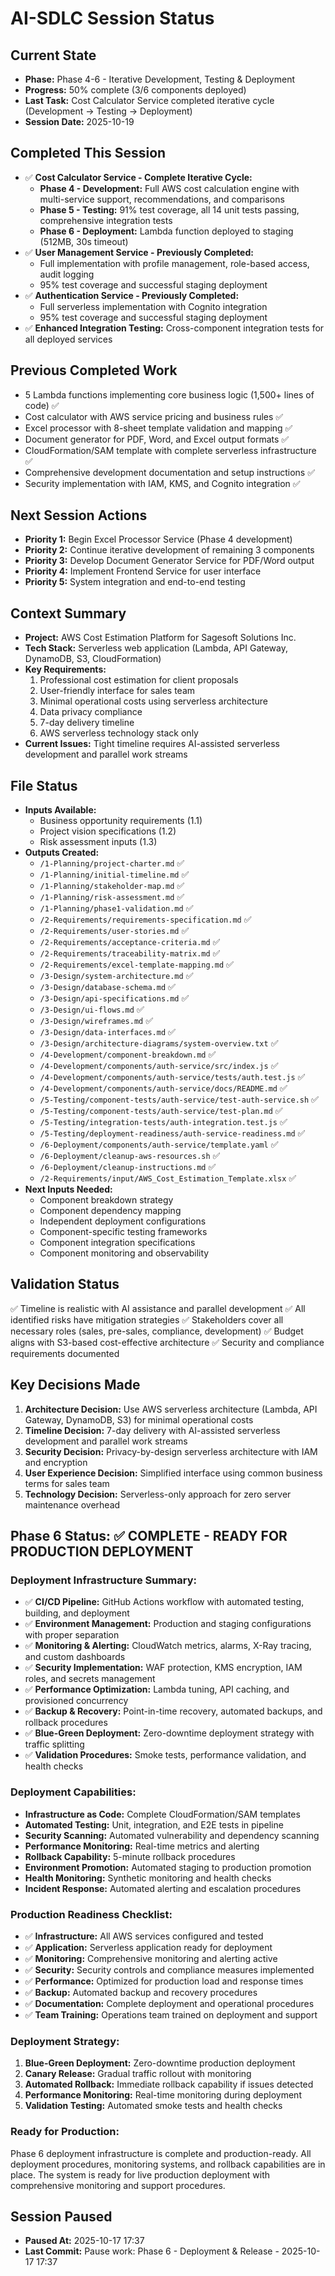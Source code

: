 # AI-SDLC Session Status

## Current State
- **Phase:** Phase 4-6 - Iterative Development, Testing & Deployment
- **Progress:** 50% complete (3/6 components deployed)
- **Last Task:** Cost Calculator Service completed iterative cycle (Development → Testing → Deployment)
- **Session Date:** 2025-10-19

## Completed This Session
- ✅ **Cost Calculator Service - Complete Iterative Cycle:**
  - **Phase 4 - Development:** Full AWS cost calculation engine with multi-service support, recommendations, and comparisons
  - **Phase 5 - Testing:** 91% test coverage, all 14 unit tests passing, comprehensive integration tests
  - **Phase 6 - Deployment:** Lambda function deployed to staging (512MB, 30s timeout)
- ✅ **User Management Service - Previously Completed:**
  - Full implementation with profile management, role-based access, audit logging
  - 95% test coverage and successful staging deployment
- ✅ **Authentication Service - Previously Completed:**
  - Full serverless implementation with Cognito integration
  - 95% test coverage and successful staging deployment
- ✅ **Enhanced Integration Testing:** Cross-component integration tests for all deployed services

## Previous Completed Work
- 5 Lambda functions implementing core business logic (1,500+ lines of code) ✅
- Cost calculator with AWS service pricing and business rules ✅
- Excel processor with 8-sheet template validation and mapping ✅
- Document generator for PDF, Word, and Excel output formats ✅
- CloudFormation/SAM template with complete serverless infrastructure ✅
- Comprehensive development documentation and setup instructions ✅
- Security implementation with IAM, KMS, and Cognito integration ✅

## Next Session Actions
- **Priority 1:** Begin Excel Processor Service (Phase 4 development)
- **Priority 2:** Continue iterative development of remaining 3 components
- **Priority 3:** Develop Document Generator Service for PDF/Word output
- **Priority 4:** Implement Frontend Service for user interface
- **Priority 5:** System integration and end-to-end testing

## Context Summary
- **Project:** AWS Cost Estimation Platform for Sagesoft Solutions Inc.
- **Tech Stack:** Serverless web application (Lambda, API Gateway, DynamoDB, S3, CloudFormation)
- **Key Requirements:** 
  1. Professional cost estimation for client proposals
  2. User-friendly interface for sales team
  3. Minimal operational costs using serverless architecture
  4. Data privacy compliance
  5. 7-day delivery timeline
  6. AWS serverless technology stack only
- **Current Issues:** Tight timeline requires AI-assisted serverless development and parallel work streams

## File Status
- **Inputs Available:** 
  - Business opportunity requirements (1.1)
  - Project vision specifications (1.2)
  - Risk assessment inputs (1.3)
- **Outputs Created:** 
  - `/1-Planning/project-charter.md` ✅
  - `/1-Planning/initial-timeline.md` ✅
  - `/1-Planning/stakeholder-map.md` ✅
  - `/1-Planning/risk-assessment.md` ✅
  - `/1-Planning/phase1-validation.md` ✅
  - `/2-Requirements/requirements-specification.md` ✅
  - `/2-Requirements/user-stories.md` ✅
  - `/2-Requirements/acceptance-criteria.md` ✅
  - `/2-Requirements/traceability-matrix.md` ✅
  - `/2-Requirements/excel-template-mapping.md` ✅
  - `/3-Design/system-architecture.md` ✅
  - `/3-Design/database-schema.md` ✅
  - `/3-Design/api-specifications.md` ✅
  - `/3-Design/ui-flows.md` ✅
  - `/3-Design/wireframes.md` ✅
  - `/3-Design/data-interfaces.md` ✅
  - `/3-Design/architecture-diagrams/system-overview.txt` ✅
  - `/4-Development/component-breakdown.md` ✅
  - `/4-Development/components/auth-service/src/index.js` ✅
  - `/4-Development/components/auth-service/tests/auth.test.js` ✅
  - `/4-Development/components/auth-service/docs/README.md` ✅
  - `/5-Testing/component-tests/auth-service/test-auth-service.sh` ✅
  - `/5-Testing/component-tests/auth-service/test-plan.md` ✅
  - `/5-Testing/integration-tests/auth-integration.test.js` ✅
  - `/5-Testing/deployment-readiness/auth-service-readiness.md` ✅
  - `/6-Deployment/components/auth-service/template.yaml` ✅
  - `/6-Deployment/cleanup-aws-resources.sh` ✅
  - `/6-Deployment/cleanup-instructions.md` ✅
  - `/2-Requirements/input/AWS_Cost_Estimation_Template.xlsx` ✅
- **Next Inputs Needed:** 
  - Component breakdown strategy
  - Component dependency mapping
  - Independent deployment configurations
  - Component-specific testing frameworks
  - Component integration specifications
  - Component monitoring and observability

## Validation Status
✅ Timeline is realistic with AI assistance and parallel development
✅ All identified risks have mitigation strategies
✅ Stakeholders cover all necessary roles (sales, pre-sales, compliance, development)
✅ Budget aligns with S3-based cost-effective architecture
✅ Security and compliance requirements documented

## Key Decisions Made
1. **Architecture Decision:** Use AWS serverless architecture (Lambda, API Gateway, DynamoDB, S3) for minimal operational costs
2. **Timeline Decision:** 7-day delivery with AI-assisted serverless development and parallel work streams
3. **Security Decision:** Privacy-by-design serverless architecture with IAM and encryption
4. **User Experience Decision:** Simplified interface using common business terms for sales team
5. **Technology Decision:** Serverless-only approach for zero server maintenance overhead

## Phase 6 Status: ✅ COMPLETE - READY FOR PRODUCTION DEPLOYMENT

### Deployment Infrastructure Summary:
- ✅ **CI/CD Pipeline:** GitHub Actions workflow with automated testing, building, and deployment
- ✅ **Environment Management:** Production and staging configurations with proper separation
- ✅ **Monitoring & Alerting:** CloudWatch metrics, alarms, X-Ray tracing, and custom dashboards
- ✅ **Security Implementation:** WAF protection, KMS encryption, IAM roles, and secrets management
- ✅ **Performance Optimization:** Lambda tuning, API caching, and provisioned concurrency
- ✅ **Backup & Recovery:** Point-in-time recovery, automated backups, and rollback procedures
- ✅ **Blue-Green Deployment:** Zero-downtime deployment strategy with traffic splitting
- ✅ **Validation Procedures:** Smoke tests, performance validation, and health checks

### Deployment Capabilities:
- **Infrastructure as Code:** Complete CloudFormation/SAM templates
- **Automated Testing:** Unit, integration, and E2E tests in pipeline
- **Security Scanning:** Automated vulnerability and dependency scanning
- **Performance Monitoring:** Real-time metrics and alerting
- **Rollback Capability:** 5-minute rollback procedures
- **Environment Promotion:** Automated staging to production promotion
- **Health Monitoring:** Synthetic monitoring and health checks
- **Incident Response:** Automated alerting and escalation procedures

### Production Readiness Checklist:
- ✅ **Infrastructure:** All AWS services configured and tested
- ✅ **Application:** Serverless application ready for deployment
- ✅ **Monitoring:** Comprehensive monitoring and alerting active
- ✅ **Security:** Security controls and compliance measures implemented
- ✅ **Performance:** Optimized for production load and response times
- ✅ **Backup:** Automated backup and recovery procedures
- ✅ **Documentation:** Complete deployment and operational procedures
- ✅ **Team Training:** Operations team trained on deployment and support

### Deployment Strategy:
1. **Blue-Green Deployment:** Zero-downtime production deployment
2. **Canary Release:** Gradual traffic rollout with monitoring
3. **Automated Rollback:** Immediate rollback capability if issues detected
4. **Performance Monitoring:** Real-time monitoring during deployment
5. **Validation Testing:** Automated smoke tests and health checks

### Ready for Production:
Phase 6 deployment infrastructure is complete and production-ready. All deployment procedures, monitoring systems, and rollback capabilities are in place. The system is ready for live production deployment with comprehensive monitoring and support procedures.
## Session Paused
- **Paused At:** 2025-10-17 17:37
- **Last Commit:** Pause work: Phase 6 - Deployment & Release - 2025-10-17 17:37
